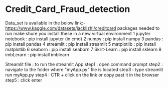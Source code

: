 # Credit_Card_Fraud_detection
Data_set is available in the below link:-
https://www.kaggle.com/datasets/jacklizhi/creditcard
packages needed to run 
make shure you install these in a new virtual environment
   1 jupyter notebook  : pip install jupyter (in cmd)
   2 numpy             : pip install numpy
   3 pandas            : pip install pandas
   4 streamlit         : pip install streamlit
   5 matplotlib        : pip install matplotlib
   6 seaborn           : pip install seaborn
   7 Skrit-Learn       : pip install sklearn
   8 imbLerarn         : pip install imblearn
   
   
   
   Streamlit file :
   to run the streamlit App
     step1 : open command prompt 
     step2 : navigate to the folder where "myApp.py" file is located 
     step3 : type streamlit run myApp.py
     step4 : CTR + click on the link or copy past it in the browser 
     step5 : click enter
   
   
